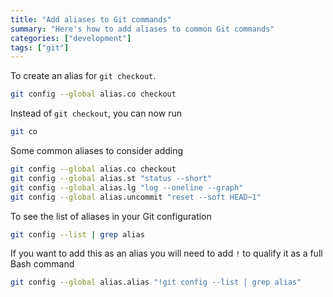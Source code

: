 ```yaml
---
title: "Add aliases to Git commands"
summary: "Here's how to add aliases to common Git commands"
categories: ["development"]
tags: ["git"]
---
```


To create an alias for `git checkout`.

```bash
git config --global alias.co checkout
```

Instead of `git checkout`, you can now run

```bash
git co
```

Some common aliases to consider adding

```bash
git config --global alias.co checkout
git config --global alias.st "status --short"
git config --global alias.lg "log --oneline --graph"
git config --global alias.uncommit "reset --soft HEAD~1"
```

To see the list of aliases in your Git configuration

```bash
git config --list | grep alias
```

If you want to add this as an alias you will need to add `!` to qualify it as a full Bash command

```bash
git config --global alias.alias "!git config --list | grep alias"
```
